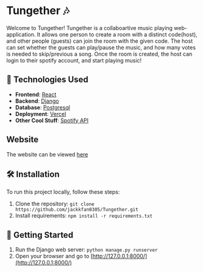 # Tungether 🎶

Welcome to Tungether! Tungether is a collaboartive music playing web-application. It allows one person to create a room with a distinct code(host), and other people (guests) can join the room with the given code. The host can set whether the guests can play/pause the music, and how many votes is needed to skip/previous a song. Once the room is created, the host can login to their spotify account, and start playing music! 


## 🚀 Technologies Used

- **Frontend**: [React](https://reactjs.org/)
- **Backend**: [Django](https://www.djangoproject.com/)
- **Database**: [Postgresql](https://www.postgresql.org/)
- **Deployment**: [Vercel](https://vercel.com/)
- **Other Cool Stuff**: [Spotify API](https://www.developers.spotify.com/)
 
## Website
The website can be viewed [here](https://www.tungether.vercel.app/)

## 🛠️ Installation

To run this project locally, follow these steps:

1. Clone the repository: `git clone https://github.com/jackkfan0305/Tungether.git`
2. Install requirements: `npm install -r requirements.txt`

## 🚀 Getting Started

1. Run the Django web server: `python manage.py runserver`
2.  Open your browser and go to [http://127.0.0.1:8000/](http://127.0.0.1:8000/)
